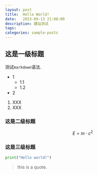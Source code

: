 ```yaml
---
layout: post
title:  Hello World! 
date:   2023-09-13 21:08:00 
description: 建站测试 
tags:  
categories: sample-posts
---
```


## 这是一级标题

测试`markdown`语法.

- 1
  - 1.1
  - 1.2
- 2

1. XXX
2. XXX

### 这是二级标题

$$ E = m\cdot c^2 $$


### 这是三级标题

```python
print("Hello world!")
```

> this is a quote.